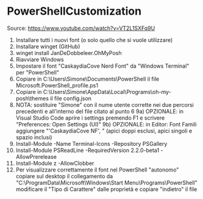 # PowerShellCustomization

Source: https://www.youtube.com/watch?v=VT2L1SXFq9U

1)   Installare tutti i nuovi font (o solo quello che si vuole utilizzare)
2)   Installare winget (GitHub)
3)   winget install JanDeDobbeleer.OhMyPosh
4)   Riavviare Windows
5)   Impostare il font "CaskaydiaCove Nerd Font" da "Windows Terminal" per "PowerShell"
6)   Copiare in C:\Users\Simone\Documents\PowerShell il file Microsoft.PowerShell_profile.ps1
7)   Copiare in C:\Users\Simone\AppData\Local\Programs\oh-my-posh\themes il file config.json
8)   NOTA: sostituire "Simone" con il nume utente corrette nei due percorsi precedenti e all'interno del file citato al punto 6
9a)  OPZIONALE: in Visual Studio Code aprire i settings premendo F1 e scrivere "Preferences: Open Settings (UI)"
9b)  OPZIONALE: in Editor: Font Famili aggiungere "'CaskaydiaCove NF', " (apici doppi esclusi, apici singoli e spazio inclusi)
10)  Install-Module -Name Terminal-Icons -Repository PSGallery
11)  Install-Module PSReadLine -RequiredVersion 2.2.0-beta1 -AllowPrerelease
12)  Install-Module z -AllowClobber
13)  Per visualizzare correttamente il font nel PowerShell "autonomo" copiare sul desktop il collegamento da "C:\ProgramData\Microsoft\Windows\Start Menu\Programs\PowerShell" modificare il "Tipo di Carattere" dalle proprietà e copiare "indietro" il file

